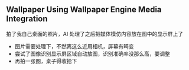 ## Wallpaper Using Wallpaper Engine Media Integration  

拍了我自己桌面的照片，AI 处理了之后把媒体模仿内容放在图中的显示屏上了  

- 图片需要处理下，不然离这么近用相机，屏幕有畸变
- 尝试了图像识别显示屏区域自动放图，识别准确率没那么高，要调整  
- 再拍一张图，桌子得收拾下